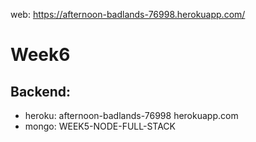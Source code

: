 web: https://afternoon-badlands-76998.herokuapp.com/

# Week6
## Backend:
- heroku: afternoon-badlands-76998 herokuapp.com
- mongo: WEEK5-NODE-FULL-STACK
